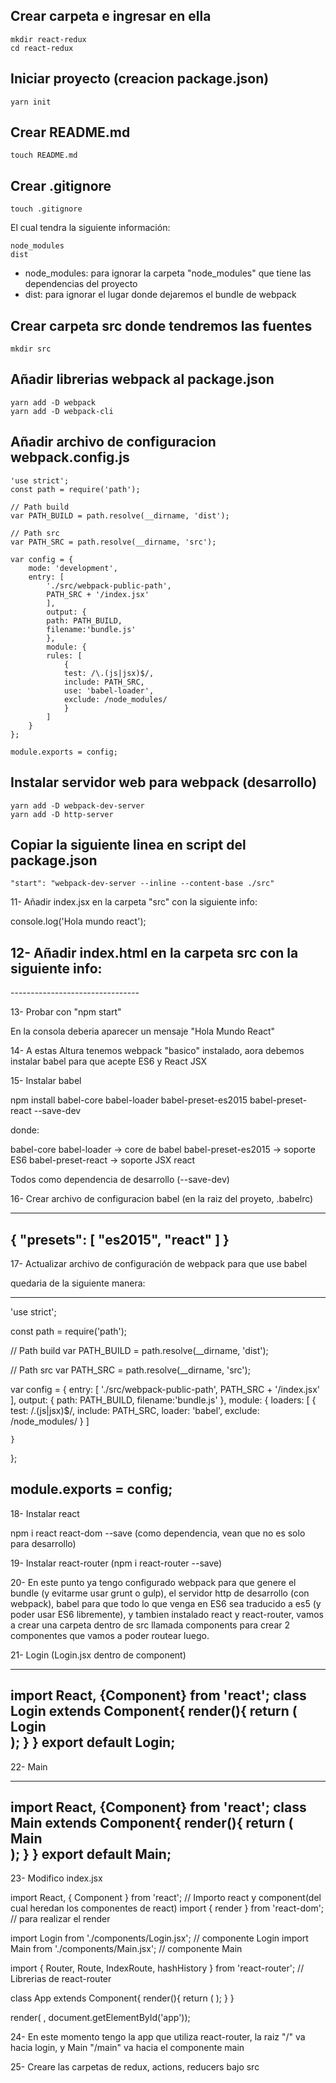 ## Crear carpeta e ingresar en ella

    mkdir react-redux
	cd react-redux

## Iniciar proyecto (creacion package.json)

    yarn init

## Crear README.md

	touch README.md

## Crear .gitignore

	touch .gitignore

El cual tendra la siguiente información:

    node_modules
    dist

 - node_modules: para ignorar la carpeta "node_modules" que tiene las dependencias del proyecto
 - dist: para ignorar el lugar donde dejaremos el bundle de webpack

## Crear carpeta src donde tendremos las fuentes

    mkdir src

## Añadir librerias webpack al package.json

    yarn add -D webpack
    yarn add -D webpack-cli


## Añadir archivo de configuracion webpack.config.js


    'use strict';
    const path = require('path');

    // Path build
    var PATH_BUILD = path.resolve(__dirname, 'dist');

    // Path src
    var PATH_SRC = path.resolve(__dirname, 'src');

    var config = {
    	mode: 'development',
    	entry: [
		    './src/webpack-public-path',
    	    PATH_SRC + '/index.jsx'
            ],
	        output: {
    	    path: PATH_BUILD,
		    filename:'bundle.js'
	        },
	        module: {
    	    rules: [
			    {
   	    		test: /\.(js|jsx)$/,
   				include: PATH_SRC,
    		    use: 'babel-loader',
			    exclude: /node_modules/
			    }
		    ]
    	}
    };

    module.exports = config;


## Instalar servidor web para webpack (desarrollo)


	yarn add -D webpack-dev-server
	yarn add -D http-server

## Copiar la siguiente linea en script del package.json

    "start": "webpack-dev-server --inline --content-base ./src"

11- Añadir index.jsx en la carpeta "src" con la siguiente info:

console.log('Hola mundo react');

12- Añadir index.html en la carpeta src con la siguiente info:
--------------------------------
<html>
  <head>
    <meta charset="utf-8">
    <title>React Hola Mundo</title>
  </head>
  <body>
    <div id="app" />
    <script src="bundle.js" type="text/javascript"></script>
  </body>
</html>
--------------------------------

13- Probar con "npm start"

En la consola deberia aparecer un mensaje "Hola Mundo React"

14- A estas Altura tenemos webpack "basico" instalado, aora debemos instalar babel para que acepte ES6 y React JSX

15- Instalar babel

npm install babel-core babel-loader babel-preset-es2015 babel-preset-react --save-dev

donde:

babel-core babel-loader  -> core de babel
babel-preset-es2015      -> soporte ES6
babel-preset-react       -> soporte JSX react

Todos como dependencia de desarrollo (--save-dev)

16- Crear archivo de configuracion babel (en la raiz del proyeto, .babelrc)

----------------------------------------------
{
  "presets": [
    "es2015",
    "react"
  ]
}
----------------------------------------------

17- Actualizar archivo de configuración de webpack para que use babel

quedaria de la siguiente manera:

----------------------------------------------
'use strict';

const path = require('path');

// Path build
var PATH_BUILD = path.resolve(__dirname, 'dist');

// Path src
var PATH_SRC = path.resolve(__dirname, 'src');

var config = {
	entry: [
		'./src/webpack-public-path',
    	PATH_SRC + '/index.jsx'
	],
	output: {
		path: PATH_BUILD,
		filename:'bundle.js'
	},
	module: {
		loaders: [
			{
				test: /\.(js|jsx)$/,
				include: PATH_SRC,
				loader: 'babel',
				exclude: /node_modules/
			}
		]

	}
};

module.exports = config;
----------------------------------------------

18- Instalar react

npm i react react-dom --save  (como dependencia, vean que no es solo para desarrollo)


19- Instalar react-router (npm i react-router --save)



20- En este punto ya tengo configurado webpack para que genere el bundle (y evitarme usar grunt o gulp), el servidor http de desarrollo (con webpack), babel para que todo lo que venga en ES6 sea traducido a es5 (y poder usar ES6 libremente), y tambien instalado react y react-router, vamos a crear una carpeta dentro de src llamada components para crear 2 componentes que vamos a poder routear luego.

21- Login (Login.jsx dentro de component)

-----------------------------------------
import React, {Component} from 'react';
class Login extends Component{
	render(){
		return (<div>Login</div>);
	}
}
export default Login;
-----------------------------------------

22- Main

-----------------------------------------
import React, {Component} from 'react';
class Main extends Component{
	render(){
		return (<div>Main</div>);
	}
}
export default Main;
-----------------------------------------

23- Modifico index.jsx

import React, { Component } from 'react'; // Importo react y component(del cual heredan los componentes de react)
import { render } from 'react-dom'; // para realizar el render

import Login from './components/Login.jsx'; // componente Login
import Main from './components/Main.jsx'; // componente Main

import { Router, Route, IndexRoute, hashHistory } from 'react-router'; // Librerias de react-router

class App extends Component{
	render(){
		return (
			<Router history={hashHistory}>
				<Route path='/' component={Login} />
				<Route path='/main' component={Main} />
			</Router>
		);
	}
}

render( <App />, document.getElementById('app'));


24- En este momento tengo la app que utiliza react-router, la raiz "/" va hacia login, y Main "/main" va hacia el componente main

25- Creare las carpetas de redux, actions, reducers bajo src

